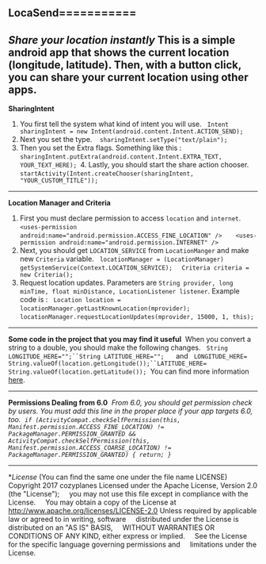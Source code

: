 LocaSend===========
---
*Share your location instantly*
This is a simple android app that shows the current location (longitude, latitude). Then, with a button click, you can share your current location using other apps. 
---
**SharingIntent**    
1. You first tell the system what kind of intent you will use.   
`Intent sharingIntent = new Intent(android.content.Intent.ACTION_SEND);`
2. Next you set the type.    
`sharingIntent.setType("text/plain");`
3. Then you set the Extra flags. Something like this :    
`sharingIntent.putExtra(android.content.Intent.EXTRA_TEXT, YOUR_TEXT_HERE);
`4. Lastly, you should start the share action chooser.    
`startActivity(Intent.createChooser(sharingIntent, "YOUR_CUSTOM_TITLE"));`

---
**Location Manager and Criteria**   
1. First you must declare permission to access `location` and `internet`.   
`<uses-permission android:name="android.permission.ACCESS_FINE_LOCATION" />`       
`<uses-permission android:name="android.permission.INTERNET" />`
2. Next, you should get `LOCATION_SERVICE` from `LocationManger` and make new `Criteria` variable.   
`locationManager = (LocationManager) getSystemService(Context.LOCATION_SERVICE); `   
`Criteria criteria = new Criteria();`
3. Request location updates. Parameters are `String provider, long minTime, float minDistance, LocationListener listener`. Example code is :   
`Location location = locationManager.getLastKnownLocation(mprovider);`       
`locationManager.requestLocationUpdates(mprovider, 15000, 1, this);`
---
**Some code in the project that you may find it useful**  
When you convert a string to a double, you should make the following changes.   
`String LONGITUDE_HERE="";``String LATITUDE_HERE="";`      
and   
`LONGITUDE_HERE= String.valueOf(location.getLongitude());``LATITUDE_HERE= String.valueOf(location.getLatitude());`  
You can find more information [here](http://stackoverflow.com/questions/43674075/set-text-retreived-by-location-manager-inside-sharingintent-extra/).

---
**Permissions Dealing from 6.0**  
*From 6.0, you should get permission check by users. You must add this line in the proper place if your app targets 6.0, too.*  
*`if (ActivityCompat.checkSelfPermission(this, Manifest.permission.ACCESS_FINE_LOCATION) != PackageManager.PERMISSION_GRANTED && ActivityCompat.checkSelfPermission(this, Manifest.permission.ACCESS_COARSE_LOCATION) != PackageManager.PERMISSION_GRANTED) { return; }`*

---
**License* (You can find the same one under the file name LICENSE)                
    Copyright 2017 cozyplanes
      Licensed under the Apache License, Version 2.0 (the "License");     
      you may not use this file except in compliance with the License.     
        You may obtain a copy of the License at
            http://www.apache.org/licenses/LICENSE-2.0
    Unless required by applicable law or agreed to in writing, software     
    distributed under the License is distributed on an "AS IS" BASIS,     
    WITHOUT WARRANTIES OR CONDITIONS OF ANY KIND, either express or implied.    
    See the License for the specific language governing permissions and     
    limitations under the License.

